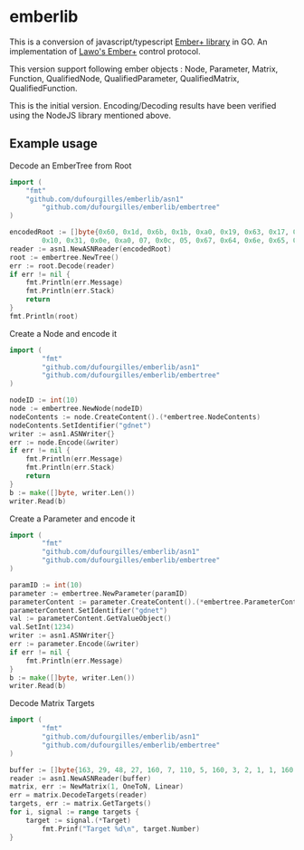 # emberlib 

This is a conversion of javascript/typescript [Ember+ library](https://github.com/dufourgilles/node-emberplus) in GO.
An implementation of [Lawo's Ember+](https://github.com/Lawo/ember-plus) control protocol.

This version support following ember objects : Node, Parameter, Matrix, Function, QualifiedNode,
QualifiedParameter, QualifiedMatrix, QualifiedFunction.

This is the initial version.
Encoding/Decoding results have been verified using the NodeJS library mentioned above.

## Example usage

Decode an EmberTree from Root
```go
import (
	"fmt"
	"github.com/dufourgilles/emberlib/asn1"
        "github.com/dufourgilles/emberlib/embertree"
)

encodedRoot := []byte{0x60, 0x1d, 0x6b, 0x1b, 0xa0, 0x19, 0x63, 0x17, 0xa0, 03, 02, 01, 0x0a, 0xa1,
		0x10, 0x31, 0x0e, 0xa0, 07, 0x0c, 05, 0x67, 0x64, 0x6e, 0x65, 0x74, 0xa3, 03, 01, 01, 0xFF}
reader := asn1.NewASNReader(encodedRoot)
root := embertree.NewTree()
err := root.Decode(reader)
if err != nil {
	fmt.Println(err.Message)
	fmt.Println(err.Stack)
	return
}
fmt.Println(root)

```


Create a Node and encode it
```go
import (
        "fmt"
        "github.com/dufourgilles/emberlib/asn1"
        "github.com/dufourgilles/emberlib/embertree"
)

nodeID := int(10)
node := embertree.NewNode(nodeID)
nodeContents := node.CreateContent().(*embertree.NodeContents)
nodeContents.SetIdentifier("gdnet")
writer := asn1.ASNWriter{}
err := node.Encode(&writer)
if err != nil {
	fmt.Println(err.Message)
	fmt.Println(err.Stack)
	return
}
b := make([]byte, writer.Len())
writer.Read(b)
```


Create a Parameter and encode it
```go
import (
        "fmt"
        "github.com/dufourgilles/emberlib/asn1"
        "github.com/dufourgilles/emberlib/embertree"
)

paramID := int(10)
parameter := embertree.NewParameter(paramID)
parameterContent := parameter.CreateContent().(*embertree.ParameterContents)
parameterContent.SetIdentifier("gdnet")
val := parameterContent.GetValueObject()
val.SetInt(1234)
writer := asn1.ASNWriter{}
err := parameter.Encode(&writer)
if err != nil {
	fmt.Println(err.Message)
}
b := make([]byte, writer.Len())
writer.Read(b)
```


Decode Matrix Targets
```go
import (
        "fmt"
        "github.com/dufourgilles/emberlib/asn1"
        "github.com/dufourgilles/emberlib/embertree"
)

buffer := []byte{163, 29, 48, 27, 160, 7, 110, 5, 160, 3, 2, 1, 1, 160, 7, 110, 5, 160, 3, 2, 1, 3, 160, 7, 110, 5, 160, 3, 2, 1, 5}
reader := asn1.NewASNReader(buffer)
matrix, err := NewMatrix(1, OneToN, Linear)
err = matrix.DecodeTargets(reader)
targets, err := matrix.GetTargets()
for i, signal := range targets {
	target := signal.(*Target)
        fmt.Prinf("Target %d\n", target.Number)
}
```
